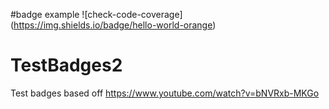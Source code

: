#badge example
![check-code-coverage]
(https://img.shields.io/badge/hello-world-orange)

# TestBadges2
Test badges based off https://www.youtube.com/watch?v=bNVRxb-MKGo
